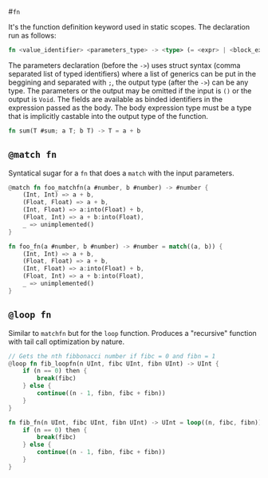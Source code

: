 #`fn`

It's the function definition keyword used in static scopes. The declaration run as follows:

```rs
fn <value_identifier> <parameters_type> -> <type> (= <expr> | <block_expr> )
```

The parameters declaration (before the `->`) uses struct syntax (comma separated list of typed identifiers) where a list of generics can be put in the beggining and separated with `;`, the output type (after the `->`) can be any type. The parameters or the output may be omitted if the input is `()` or the output is `Void`. The fields are available as binded identifiers in the expression passed as the body. The body expression type must be a type that is implicitly castable into the output type of the function.

```rs
fn sum(T #sum; a T; b T) -> T = a + b 
```

## `@match fn`

Syntatical sugar for a `fn` that does a `match` with the input parameters.

```rs
@match fn foo_matchfn(a #number, b #number) -> #number {
    (Int, Int) => a + b,
    (Float, Float) => a + b,
    (Int, Float) => a:into(Float) + b,
    (Float, Int) => a + b:into(Float),
    _ => unimplemented()
}

fn foo_fn(a #number, b #number) -> #number = match((a, b)) {
    (Int, Int) => a + b,
    (Float, Float) => a + b,
    (Int, Float) => a:into(Float) + b,
    (Float, Int) => a + b:into(Float),
    _ => unimplemented()
}
```

## `@loop fn`

Similar to `matchfn` but for the `loop` function. Produces a "recursive" function with tail call optimization by nature.

```rs
// Gets the nth fibbonacci number if fibc = 0 and fibn = 1
@loop fn fib_loopfn(n UInt, fibc UInt, fibn UInt) -> UInt {
    if (n == 0) then { 
        break(fibc) 
    } else {
        continue((n - 1, fibn, fibc + fibn))
    }
}

fn fib_fn(n UInt, fibc UInt, fibn UInt) -> UInt = loop((n, fibc, fibn)) do ((n, fibc, fibn)) -> {
    if (n == 0) then { 
        break(fibc) 
    } else {
        continue((n - 1, fibn, fibc + fibn))
    }
}
```